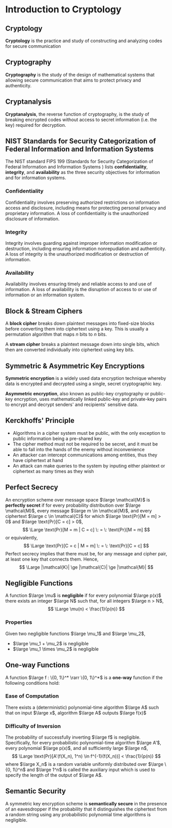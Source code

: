 # Introduction to Cryptology

## Cryptology

**Cryptology** is the practice and study of constructing and analyzing codes for secure communication

## Cryptography

**Cryptography** is the study of the design of mathematical systems that allowing secure communication that aims to protect privacy and authenticity.

## Cryptanalysis

**Cryptanalysis**, the reverse function of cryptography, is the study of breaking encrypted codes without access to secret information (i.e. the key) required for decryption.

## NIST Standards for Security Categorization of Federal Information and Information Systems

The NIST standard FIPS 199 (Standards for Security Categorization of Federal Information and Information Systems ) lists **confidentiality**, **integrity**, and **availability** as the three security objectives for information and for information systems.

### Confidentiality

Confidentiality involves preserving authorized restrictions on information access and disclosure, including means for protecting personal privacy and proprietary information. A loss of confidentiality is the unauthorized disclosure of information.

### Integrity

Integrity involves guarding against improper information modification or destruction, including ensuring information nonrepudiation and authenticity. A loss of integrity is the unauthorized modification or destruction of information.

### Availability

Availability involves ensuring timely and reliable access to and use of information. A loss of availability is the disruption of access to or use of information or an information system.

## Block & Stream Ciphers

A **block cipher** breaks down plaintext messages into fixed-size blocks before converting them into ciphertext using a key. This is usually a permutation algorithm that maps $n$ bits to $n$ bits.

A **stream cipher** breaks a plaintext message down into single bits, which then are converted individually into ciphertext using key bits.

## Symmetric & Asymmetric Key Encryptions

**Symmetric encryption** is a widely used data encryption technique whereby data is encrypted and decrypted using a single, secret cryptographic key.

**Asymmetric encryption**, also known as public-key cryptography or public-key encryption, uses mathematically linked public-key and private-key pairs to encrypt and decrypt senders' and recipients' sensitive data.

## Kerckhoffs' Principle

- Algorithms in a cipher system must be public, with the only exception to public information being a pre-shared key
- The cipher method must not be required to be secret, and it must be able to fall into the hands of the enemy without inconvenience
- An attacker can intercept communications among entities, thus they have ciphertext at hand
- An attack can make queries to the system by inputing either plaintext or ciphertext as many times as they wish

## Perfect Secrecy

An encryption scheme over message space $\large \mathcal{M}$ is **perfectly secret** if for every probability distribution over $\large \mathcal{M}$, every message $\large m \in \mathcal{M}$, and every ciphertext $\large c \in \mathcal{C}$ for which $\large \text{Pr}[M = m] > 0$ and $\large \text{Pr}[C = c] > 0$,
$$
\Large \text{Pr}[M = m | C = c] \: = \: \text{Pr}[M = m]
$$
or equivalently,
$$
\Large \text{Pr}[C = c | M = m] \: = \: \text{Pr}[C = c]
$$
Perfect secrecy implies that there must be, for any message and cipher pair, at least one key that connects them. Hence,
$$
\Large |\mathcal{K}| \ge |\mathcal{C}| \ge |\mathcal{M}|
$$

## Negligible Functions

A function $\large \mu$ is **negligible** if for every polynomial $\large p(x)$ there exists an integer $\large N$ such that, for all integers $\large n > N$,
$$
\Large \mu(n) < \frac{1}{p(n)}
$$

### Properties

Given two negligible functions $\large \mu_1$ and $\large \mu_2$,

- $\large \mu_1 + \mu_2$ is negligible
- $\large \mu_1 \times \mu_2$ is negligible

## One-way Functions

A function $\large f : \{0, 1\}^* \rarr \{0, 1\}^*$ is a **one-way** function if the following conditions hold:

### Ease of Computation

There exists a (deterministic) polynomial-time algorithm $\large A$ such that on input $\large x$, algorithm $\large A$ outputs $\large f(x)$

### Difficulty of Inversion

The probability of successfully inverting $\large f$ is negligible. Specifically, for every probabilistic polynomial-time algorithm $\large A'$, every polynomial $\large p(x)$, and all sufficiently large $\large n$,
$$
\Large \text{Pr}[A'(f(X_n), 1^n) \in f^{-1}(f(X_n))] < \frac{1}{p(n)}
$$
where $\large X_n$ is a random variable uniformly distributed over $\large \{0, 1\}^n$ and $\large 1^n$ is called the auxiliary input which is used to specify the length of the output of $\large A$.

## Semantic Security

A symmetric key encryption scheme is **semantically secure** in the presence of an eavesdropper if the probability that it distinguishes the ciphertext from a random string using any probabilistic polynomial time algorithms is negligible.